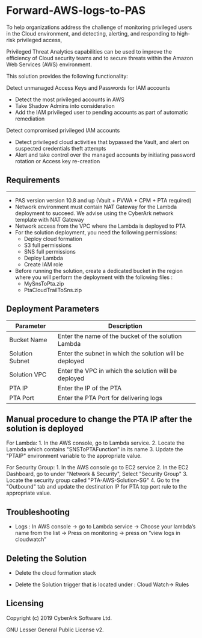# Forward-AWS-logs-to-PAS

To help organizations address the challenge of monitoring privileged users in the Cloud environment, and detecting, alerting, and responding to high-risk privileged access,

Privileged Threat Analytics capabilities can be used to improve the efficiency of Cloud security teams and to secure threats within the Amazon Web Services (AWS) environment.

This solution provides the following functionality: 

Detect unmanaged Access Keys and Passwords for IAM accounts
- Detect the most privileged accounts in AWS
- Take Shadow Admins into consideration
- Add the IAM privileged user to pending accounts as part of automatic remediation


Detect compromised privileged IAM accounts
- Detect privileged cloud activities that bypassed the Vault, and alert on suspected credentials theft attempts
- Alert and take control over the managed accounts by initiating password rotation or Access key re-creation


## Requirements 
-------------------------------
- PAS version version 10.8 and up (Vault + PVWA + CPM + PTA required)
- Network environment must contain NAT Gateway for the Lambda deployment to succeed. We advise using the CyberArk network template with NAT Gateway
- Network access from the VPC where the Lambda is deployed to PTA 
- For the solution deployment, you need the following permissions:
  - Deploy cloud formation 
  - S3 full permissions 
  - SNS full permissions 
  - Deploy Lambda
  - Create IAM role 
- Before running the solution, create a dedicated bucket in the region where you will perform the deployment with the following files :
  - MySnsToPta.zip
  - PtaCloudTrailToSns.zip 


## Deployment Parameters 

| Parameter                            | Description                                                  | 
|--------------------------------------|--------------------------------------------------------------|
| Bucket Name                          | Enter the name of the bucket of the solution Lambda          | 
| Solution Subnet                      | Enter the subnet in which the solution will be deployed      | 
| Solution VPC                         | Enter the VPC in which the solution will be deployed         | 
| PTA IP                               | Enter the IP of the PTA                                      | 
| PTA Port                             | Enter the PTA Port for delivering logs                       | 




## Manual procedure to change the PTA IP after the solution is deployed 

For Lambda:
	1. In the AWS console, go to Lambda service.
	2. Locate the Lambda which contains "SNSToPTAFunction" in its name
	3. Update the  "PTAIP" environment variable to the appropriate value.

For Security Group:
	1. In the AWS console go to EC2 service
	2. In the EC2 Dashboard, go to under "Network & Security", Select "Security Group" 
	3. Locate the security group called "PTA-AWS-Solution-SG"
	4. Go to the "Outbound" tab and update the destination IP for PTA tcp port rule to the appropriate value.





## Troubleshooting 

- Logs : In AWS  console → go to Lambda service → Choose your lambda’s name from the list → Press on monitoring → press on “view logs in cloudwatch”


## Deleting the Solution 

- Delete the cloud formation stack

- Delete the Solution trigger that is located under : Cloud Watch→ Rules 


## Licensing 

Copyright (c) 2019 CyberArk Software Ltd.

GNU Lesser General Public License v2.


